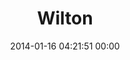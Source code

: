 ---
title: "Wilton"
date: 2014-01-16 04:21:51 00:00
permalink: /weenjeem
twitter: "WeenJeem"
likes: [481,2170]
id: 2167
gravatar: "http://www.gravatar.com/avatar/ff91de2b778f19278060451684e88273"
---